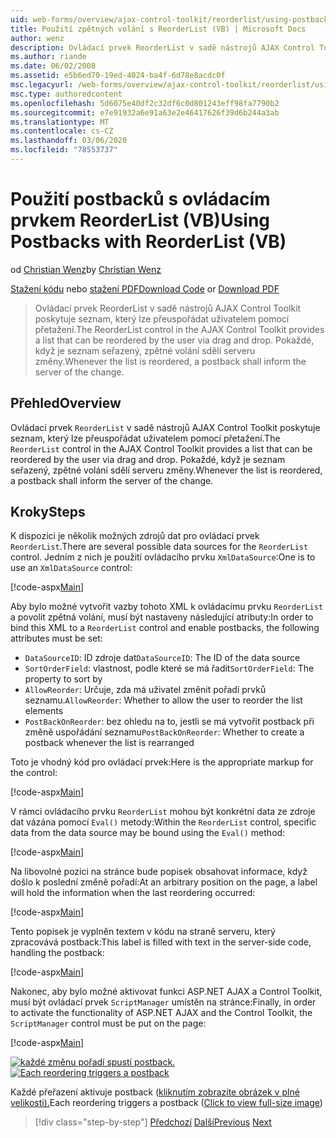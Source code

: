 ```yaml
---
uid: web-forms/overview/ajax-control-toolkit/reorderlist/using-postbacks-with-reorderlist-vb
title: Použití zpětných volání s ReorderList (VB) | Microsoft Docs
author: wenz
description: Ovládací prvek ReorderList v sadě nástrojů AJAX Control Toolkit poskytuje seznam, který lze přeuspořádat uživatelem pomocí přetažení. Pokaždé, když je přeobjednán seznam, a...
ms.author: riande
ms.date: 06/02/2008
ms.assetid: e5b6ed70-19ed-4024-ba4f-6d78e8acdc0f
msc.legacyurl: /web-forms/overview/ajax-control-toolkit/reorderlist/using-postbacks-with-reorderlist-vb
msc.type: authoredcontent
ms.openlocfilehash: 5d6075e40df2c32df6c0d801243eff98fa7790b2
ms.sourcegitcommit: e7e91932a6e91a63e2e46417626f39d6b244a3ab
ms.translationtype: MT
ms.contentlocale: cs-CZ
ms.lasthandoff: 03/06/2020
ms.locfileid: "78553737"
---
```

# <a name="using-postbacks-with-reorderlist-vb"></a><span data-ttu-id="2751d-104">Použití postbacků s ovládacím prvkem ReorderList (VB)</span><span class="sxs-lookup"><span data-stu-id="2751d-104">Using Postbacks with ReorderList (VB)</span></span>

<span data-ttu-id="2751d-105">od [Christian Wenz](https://github.com/wenz)</span><span class="sxs-lookup"><span data-stu-id="2751d-105">by [Christian Wenz](https://github.com/wenz)</span></span>

<span data-ttu-id="2751d-106">[Stažení kódu](https://download.microsoft.com/download/9/3/f/93f8daea-bebd-4821-833b-95205389c7d0/ReorderList4.vb.zip) nebo [stažení PDF](https://download.microsoft.com/download/2/d/c/2dc10e34-6983-41d4-9c08-f78f5387d32b/reorderlist4VB.pdf)</span><span class="sxs-lookup"><span data-stu-id="2751d-106">[Download Code](https://download.microsoft.com/download/9/3/f/93f8daea-bebd-4821-833b-95205389c7d0/ReorderList4.vb.zip) or [Download PDF](https://download.microsoft.com/download/2/d/c/2dc10e34-6983-41d4-9c08-f78f5387d32b/reorderlist4VB.pdf)</span></span>

> <span data-ttu-id="2751d-107">Ovládací prvek ReorderList v sadě nástrojů AJAX Control Toolkit poskytuje seznam, který lze přeuspořádat uživatelem pomocí přetažení.</span><span class="sxs-lookup"><span data-stu-id="2751d-107">The ReorderList control in the AJAX Control Toolkit provides a list that can be reordered by the user via drag and drop.</span></span> <span data-ttu-id="2751d-108">Pokaždé, když je seznam seřazený, zpětné volání sdělí serveru změny.</span><span class="sxs-lookup"><span data-stu-id="2751d-108">Whenever the list is reordered, a postback shall inform the server of the change.</span></span>

## <a name="overview"></a><span data-ttu-id="2751d-109">Přehled</span><span class="sxs-lookup"><span data-stu-id="2751d-109">Overview</span></span>

<span data-ttu-id="2751d-110">Ovládací prvek `ReorderList` v sadě nástrojů AJAX Control Toolkit poskytuje seznam, který lze přeuspořádat uživatelem pomocí přetažení.</span><span class="sxs-lookup"><span data-stu-id="2751d-110">The `ReorderList` control in the AJAX Control Toolkit provides a list that can be reordered by the user via drag and drop.</span></span> <span data-ttu-id="2751d-111">Pokaždé, když je seznam seřazený, zpětné volání sdělí serveru změny.</span><span class="sxs-lookup"><span data-stu-id="2751d-111">Whenever the list is reordered, a postback shall inform the server of the change.</span></span>

## <a name="steps"></a><span data-ttu-id="2751d-112">Kroky</span><span class="sxs-lookup"><span data-stu-id="2751d-112">Steps</span></span>

<span data-ttu-id="2751d-113">K dispozici je několik možných zdrojů dat pro ovládací prvek `ReorderList`.</span><span class="sxs-lookup"><span data-stu-id="2751d-113">There are several possible data sources for the `ReorderList` control.</span></span> <span data-ttu-id="2751d-114">Jedním z nich je použití ovládacího prvku `XmlDataSource`:</span><span class="sxs-lookup"><span data-stu-id="2751d-114">One is to use an `XmlDataSource` control:</span></span>

[!code-aspx[Main](using-postbacks-with-reorderlist-vb/samples/sample1.aspx)]

<span data-ttu-id="2751d-115">Aby bylo možné vytvořit vazby tohoto XML k ovládacímu prvku `ReorderList` a povolit zpětná volání, musí být nastaveny následující atributy:</span><span class="sxs-lookup"><span data-stu-id="2751d-115">In order to bind this XML to a `ReorderList` control and enable postbacks, the following attributes must be set:</span></span>

- <span data-ttu-id="2751d-116">`DataSourceID`: ID zdroje dat</span><span class="sxs-lookup"><span data-stu-id="2751d-116">`DataSourceID`: The ID of the data source</span></span>
- <span data-ttu-id="2751d-117">`SortOrderField`: vlastnost, podle které se má řadit</span><span class="sxs-lookup"><span data-stu-id="2751d-117">`SortOrderField`: The property to sort by</span></span>
- <span data-ttu-id="2751d-118">`AllowReorder`: Určuje, zda má uživatel změnit pořadí prvků seznamu.</span><span class="sxs-lookup"><span data-stu-id="2751d-118">`AllowReorder`: Whether to allow the user to reorder the list elements</span></span>
- <span data-ttu-id="2751d-119">`PostBackOnReorder`: bez ohledu na to, jestli se má vytvořit postback při změně uspořádání seznamu</span><span class="sxs-lookup"><span data-stu-id="2751d-119">`PostBackOnReorder`: Whether to create a postback whenever the list is rearranged</span></span>

<span data-ttu-id="2751d-120">Toto je vhodný kód pro ovládací prvek:</span><span class="sxs-lookup"><span data-stu-id="2751d-120">Here is the appropriate markup for the control:</span></span>

[!code-aspx[Main](using-postbacks-with-reorderlist-vb/samples/sample2.aspx)]

<span data-ttu-id="2751d-121">V rámci ovládacího prvku `ReorderList` mohou být konkrétní data ze zdroje dat vázána pomocí `Eval()` metody:</span><span class="sxs-lookup"><span data-stu-id="2751d-121">Within the `ReorderList` control, specific data from the data source may be bound using the `Eval()` method:</span></span>

[!code-aspx[Main](using-postbacks-with-reorderlist-vb/samples/sample3.aspx)]

<span data-ttu-id="2751d-122">Na libovolné pozici na stránce bude popisek obsahovat informace, když došlo k poslední změně pořadí:</span><span class="sxs-lookup"><span data-stu-id="2751d-122">At an arbitrary position on the page, a label will hold the information when the last reordering occurred:</span></span>

[!code-aspx[Main](using-postbacks-with-reorderlist-vb/samples/sample4.aspx)]

<span data-ttu-id="2751d-123">Tento popisek je vyplněn textem v kódu na straně serveru, který zpracovává postback:</span><span class="sxs-lookup"><span data-stu-id="2751d-123">This label is filled with text in the server-side code, handling the postback:</span></span>

[!code-aspx[Main](using-postbacks-with-reorderlist-vb/samples/sample5.aspx)]

<span data-ttu-id="2751d-124">Nakonec, aby bylo možné aktivovat funkci ASP.NET AJAX a Control Toolkit, musí být ovládací prvek `ScriptManager` umístěn na stránce:</span><span class="sxs-lookup"><span data-stu-id="2751d-124">Finally, in order to activate the functionality of ASP.NET AJAX and the Control Toolkit, the `ScriptManager` control must be put on the page:</span></span>

[!code-aspx[Main](using-postbacks-with-reorderlist-vb/samples/sample6.aspx)]

<span data-ttu-id="2751d-125">[![každé změnu pořadí spustí postback.](using-postbacks-with-reorderlist-vb/_static/image2.png)](using-postbacks-with-reorderlist-vb/_static/image1.png)</span><span class="sxs-lookup"><span data-stu-id="2751d-125">[![Each reordering triggers a postback](using-postbacks-with-reorderlist-vb/_static/image2.png)](using-postbacks-with-reorderlist-vb/_static/image1.png)</span></span>

<span data-ttu-id="2751d-126">Každé přeřazení aktivuje postback ([kliknutím zobrazíte obrázek v plné velikosti).](using-postbacks-with-reorderlist-vb/_static/image3.png)</span><span class="sxs-lookup"><span data-stu-id="2751d-126">Each reordering triggers a postback ([Click to view full-size image](using-postbacks-with-reorderlist-vb/_static/image3.png))</span></span>

> [!div class="step-by-step"]
> <span data-ttu-id="2751d-127">[Předchozí](drag-and-drop-via-reorderlist-cs.md)
> [Další](drag-and-drop-via-reorderlist-vb.md)</span><span class="sxs-lookup"><span data-stu-id="2751d-127">[Previous](drag-and-drop-via-reorderlist-cs.md)
[Next](drag-and-drop-via-reorderlist-vb.md)</span></span>
